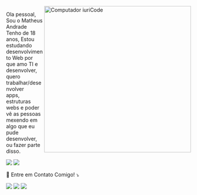 <img src="https://raw.githubusercontent.com/MicaelliMedeiros/micaellimedeiros/master/image/computer-illustration.png" min-width="400px" max-width="400px" width="400px" align="right" alt="Computador iuriCode">

<p align="left"> 
  Ola pessoal, Sou o Matheus Andrade Tenho de 18 anos, Estou estudando desenvolvimento Web por que amo TI e desenvolver, quero trabalhar/desenvolver <br>
  apps, estruturas webs e poder vê as pessoas mexendo em algo que eu pude desenvolver, ou fazer parte disso.
  
</p>

<p align="left">
 <img src="https://img.shields.io/badge/HTML5-E34F26?style=for-the-badge&logo=html5&logoColor=white"</img>
 <img src="https://img.shields.io/badge/CSS3-1572B6?style=for-the-badge&logo=css3&logoColor=white"</img>

</p>


<p align="left">
  💌 Entre em Contato Comigo! ⤵️
</p>

<p align="left">
  <a href="mailto:matheusandradet03@gmail.com?
           subject=Ola" alt="Gmail">
  <img src="https://img.shields.io/badge/-Gmail-FF0000?style=flat-square&labelColor=FF0000&logo=gmail&logoColor=white&link=matheusandradet03@gmail.com" /></a>

 

  <a href="https://www.facebook.com/MA.ANDRAD3/" alt="Facebook">
  <img src="https://img.shields.io/badge/-Facebook-3b5998?style=flat-square&labelColor=3b5998&logo=facebook&logoColor=white&link=https://www.facebook.com/MA.ANDRAD3/"/></a>

  <a href="https://www.instagram.com/matheus_andradet/" alt="Instagram">
  <img src="https://img.shields.io/badge/-Instagram-DF0174?style=flat-square&labelColor=DF0174&logo=instagram&logoColor=white&link=LINK-DO-SEU-INSTAGRAM"/></a>
</p>  
